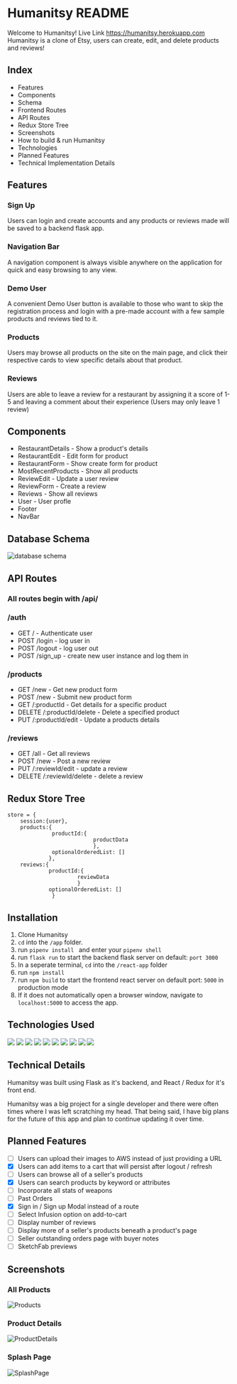 # Humanitsy README
Welcome to Humanitsy!
Live Link https://humanitsy.herokuapp.com
Humanitsy is a clone of Etsy, users can create, edit, and delete products and reviews!

## Index
- Features
- Components
- Schema
- Frontend Routes
- API Routes
- Redux Store Tree
- Screenshots
- How to build & run Humanitsy
- Technologies
- Planned Features
- Technical Implementation Details

## Features
### Sign Up
Users can login and create accounts and any products or reviews made will be saved to a backend flask app.
### Navigation Bar
A navigation component is always visible anywhere on the application for quick and easy browsing to any view.
### Demo User
A convenient Demo User button is available to those who want to skip the registration process and login with a pre-made account with a few sample products and reviews tied to it.
### Products
Users may browse all products on the site on the main page, and click their respective cards to view specific details about that product.
### Reviews
Users are able to leave a review for a restaurant by assigning it a score of 1-5 and leaving a comment about their experience (Users may only leave 1 review)

## Components
- RestaurantDetails - Show a product's details
- RestaurantEdit - Edit form for product
- RestaurantForm - Show create form for product
- MostRecentProducts - Show all products
- ReviewEdit - Update a user review
- ReviewForm - Create a review
- Reviews - Show all reviews
- User - User profle
- Footer
- NavBar
## Database Schema
![database schema](https://user-images.githubusercontent.com/5642880/182678964-8df9c309-eb2e-47a2-966f-d668a53a1858.png)
## API Routes
### All routes begin with /api/
### __/auth__
- GET / - Authenticate user
- POST /login - log user in
- POST /logout - log user out
- POST /sign_up - create new user instance and log them in
### __/products__
- GET /new - Get new product form
- POST /new - Submit new product form
- GET /:productId - Get details for a specific product
- DELETE /:productId/delete - Delete a specified product
- PUT /:productId/edit - Update a products details
### /reviews
- GET /all - Get all reviews
- POST /new - Post a new review
- PUT /:reviewId/edit - update a review
- DELETE /:reviewId/delete - delete a review
## Redux Store Tree

```
store = {
    session:{user},
    products:{
              productId:{
                           productData
                           },
              optionalOrderedList: []
             },
    reviews:{
             productId:{
                      reviewData
                      }
             optionalOrderedList: []
              }
```
## Installation
1. Clone Humanitsy
2. ```cd``` into the ```/app``` folder.
3. run ```pipenv install ``` and enter your ```pipenv shell```
4. run ```flask run``` to start the backend flask server on default: `port 3000`
5. In a seperate terminal, ```cd``` into the ```/react-app``` folder
6. run ```npm install ```
7. run ```npm build``` to start the frontend react server on default port: `5000` in production mode
8. If it does not automatically open a browser window, navigate to ```localhost:5000``` to access the app.
  ## Technologies Used
  ![](https://img.shields.io/badge/-HTML-5555ff?style=flat-square&logo=html5&logoColor=FFFFFF) ![](https://img.shields.io/badge/-CSS-5555ff?style=flat-square&logo=css3&logoColor=FFFFFF) ![](https://img.shields.io/badge/-JS-5555ff?style=flat-square&logo=javascript&logoColor=FFFFFF)  ![](https://img.shields.io/badge/-Python-5555ff?style=flat-square&logo=python&logoColor=ffffff)  ![](https://img.shields.io/badge/-React-5555ff?style=flat-square&logo=react&logoColor=FFFFFF) ![](https://img.shields.io/badge/-VScode-5555ff?style=flat-square&logo=visual-studio-code&logoColor=FFFFFF)
![](https://img.shields.io/badge/-Flask-5555ff?style=flat-square&logo=flask&logoColor=ffffff)  ![](https://img.shields.io/badge/-Redux-5555ff?style=flat-square&logo=redux&logoColor=ffffff)  ![](https://img.shields.io/badge/-Postgres-5555ff?style=flat-square&logo=sequelize&logoColor=ffffff)  ![](https://img.shields.io/badge/-GitHub-5555ff?style=flat-square&logo=github&logoColor=ffffff)
## Technical Details
Humanitsy was built using Flask as it's backend, and React / Redux for it's front end.

Humanitsy was a big project for a single developer and there were often times where I was left scratching my head. That being said, I have big plans for the future of this app and plan to continue updating it over time.
## Planned Features
 - [ ] Users can upload their images to AWS instead of just providing a URL
 - [x] Users can add items to a cart that will persist after logout / refresh
 - [ ] Users can browse all of a seller's products
 - [x] Users can search products by keyword or attributes
 - [ ] Incorporate all stats of weapons
 - [ ] Past Orders
 - [x] Sign in / Sign up Modal instead of a route
 - [ ] Select Infusion option on add-to-cart
 - [ ] Display number of reviews
 - [ ] Display more of a seller's products beneath a product's page
 - [ ] Seller outstanding orders page with buyer notes
 - [ ] SketchFab previews
## Screenshots
### All Products
![Products](https://i.imgur.com/PKrVhDc.png)
### Product Details
![ProductDetails](https://i.imgur.com/HDnCKH2.png)
### Splash Page
![SplashPage](https://i.imgur.com/EguaFLv.png)
